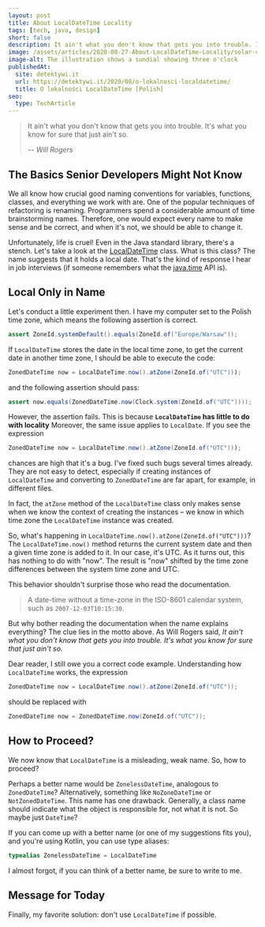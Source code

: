 ```yaml
---
layout: post
title: About LocalDateTime Locality
tags: [tech, java, design]
short: false
description: It ain't what you don't know that gets you into trouble. It's what you know for sure that just ain't so. -- Will Rogers
image: /assets/articles/2020-08-27-About-LocalDateTime-Locality/solar-clock.jpg
image-alt: The illustration shows a sundial showing three o'clock
publishedAt:
  site: detektywi.it
  url: https://detektywi.it/2020/08/o-lokalnosci-localdatetime/
  title: O lokalności LocalDateTime [Polish]
seo:
  type: TechArticle
---
```


> It ain't what you don't know that gets you into trouble. It's what you know for sure that just ain't so.
> 
> -- <cite>Will Rogers</cite>

## The Basics Senior Developers Might Not Know

We all know how crucial good naming conventions for variables, functions, classes, and everything we work with are.
One of the popular techniques of refactoring is renaming.
Programmers spend a considerable amount of time brainstorming names.
Therefore, one would expect every name to make sense and be correct, and when it's not, we should be able to change it.

Unfortunately, life is cruel!
Even in the Java standard library, there's a stench.
Let's take a look at the [LocalDateTime](https://docs.oracle.com/javase/8/docs/api/java/time/LocalDateTime.html) class.
What is this class?
The name suggests that it holds a local date.
That's the kind of response I hear in job interviews (if someone remembers what the [java.time](https://docs.oracle.com/javase/8/docs/api/java/time/package-summary.html) API is).

## Local Only in Name

Let's conduct a little experiment then.
I have my computer set to the Polish time zone, which means the following assertion is correct.

```java
assert ZoneId.systemDefault().equals(ZoneId.of("Europe/Warsaw"));
```

If `LocalDateTime` stores the date in the local time zone, to get the current date in another time zone, I should be able to execute the code:

```java
ZonedDateTime now = LocalDateTime.now().atZone(ZoneId.of("UTC")));
```

and the following assertion should pass:

```java
assert now.equals(ZonedDateTime.now(Clock.system(ZoneId.of("UTC"))));
```

However, the assertion fails.
This is because **`LocalDateTime` has little to do with locality**
Moreover, the same issue applies to `LocalDate`.
If you see the expression

```java
ZonedDateTime now = LocalDateTime.now().atZone(ZoneId.of("UTC")));
```

chances are high that it's a bug.
I've fixed such bugs several times already.
They are not easy to detect, especially if creating instances of `LocalDateTime` and converting to `ZonedDateTime` are far apart, for example, in different files.

In fact, the `atZone` method of the `LocalDateTime` class only makes sense when we know the context of creating the instances – we know in which time zone the `LocalDateTime` instance was created.

So, what's happening in `LocalDateTime.now().atZone(ZoneId.of("UTC")))`?
The `LocalDateTime.now()` method returns the current system date and then a given time zone is added to it.
In our case, it's UTC.
As it turns out, this has nothing to do with "now".
The result is "now" shifted by the time zone differences between the system time zone and UTC.

This behavior shouldn't surprise those who read the documentation.

> A date-time without a time-zone in the ISO-8601 calendar system, such as `2007-12-03T10:15:30`.

But why bother reading the documentation when the name explains everything?
The clue lies in the motto above.
As Will Rogers said, *It ain't what you don't know that gets you into trouble. It's what you know for sure that just ain't so.*

Dear reader, I still owe you a correct code example.
Understanding how `LocalDateTime` works, the expression

```java
ZonedDateTime now = LocalDateTime.now().atZone(ZoneId.of("UTC"));
```

should be replaced with

```java
ZonedDateTime now = ZonedDateTime.now(ZoneId.of("UTC"));
```

## How to Proceed?

We now know that `LocalDateTime` is a misleading, weak name.
So, how to proceed?

Perhaps a better name would be `ZonelessDateTime`, analogous to `ZonedDateTime`?
Alternatively, something like `NoZoneDateTime` or `NotZonedDateTime`.
This name has one drawback.
Generally, a class name should indicate what the object is responsible for, not what it is not.
So maybe just `DateTime`?

If you can come up with a better name (or one of my suggestions fits you), and you're using Kotlin, you can use type aliases:

```kotlin
typealias ZonelessDateTime = LocalDateTime
```

I almost forgot, if you can think of a better name, be sure to write to me.

## Message for Today

Finally, my favorite solution: don't use `LocalDateTime` if possible.
